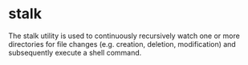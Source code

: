 stalk
=====

The stalk utility is used to continuously recursively watch one or more directories for file changes (e.g. creation, deletion, modification) and  subsequently execute a shell command.
